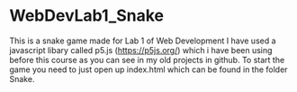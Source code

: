 # WebDevLab1_Snake
This is a snake game made for Lab 1 of Web Development
I have used a javascript libary called p5.js (https://p5js.org/) which i have been using before this course as you can see in my old projects in github.
To start the game you need to just open up index.html which can be found in the folder Snake. 


